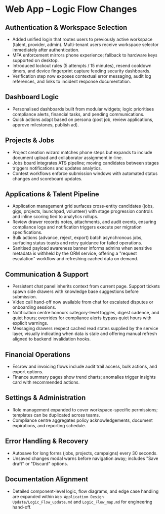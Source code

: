 # Web App – Logic Flow Changes

## Authentication & Workspace Selection
- Added unified login that routes users to previously active workspace (talent, provider, admin). Multi-tenant users receive workspace selector immediately after authentication.
- MFA enforcement mirrors phone experience; fallback to hardware keys supported on desktop.
- Introduced lockout rules (5 attempts / 15 minutes), resend cooldown timers, and device fingerprint capture feeding security dashboards.
- Verification step now exposes contextual error messaging, audit log references, and links to incident response documentation.

## Dashboard Logic
- Personalised dashboards built from modular widgets; logic prioritises compliance alerts, financial tasks, and pending communications.
- Quick actions adapt based on persona (post job, review applications, approve milestones, publish ad).

## Projects & Jobs
- Project creation wizard matches phone steps but expands to include document upload and collaborator assignment in-line.
- Jobs board integrates ATS pipeline; moving candidates between stages triggers notifications and updates analytics.
- Contest workflows enforce submission windows with automated status changes and scoreboard updates.

## Applications & Talent Pipeline
- Application management grid surfaces cross-entity candidates (jobs, gigs, projects, launchpad, volunteer) with stage progression controls and inline scoring tied to analytics rollups.
- Review drawer records notes, attachments, and audit events, ensuring compliance logs and notification triggers execute per migration specifications.
- Bulk actions (advance, reject, export) batch asynchronous jobs, surfacing status toasts and retry guidance for failed operations.
- Sanitised payload awareness banner informs admins when sensitive metadata is withheld by the ORM service, offering a "request escalation" workflow and refreshing cached data on demand.

## Communication & Support
- Persistent chat panel inherits context from current page. Support tickets spawn side drawers with knowledge base suggestions before submission.
- Video call hand-off now available from chat for escalated disputes or onboarding sessions.
- Notification centre honours category-level toggles, digest cadence, and quiet hours; overrides for compliance alerts bypass quiet hours with explicit warnings.
- Messaging drawers respect cached read states supplied by the service layer, visually indicating when data is stale and offering manual refresh aligned to backend invalidation hooks.

## Financial Operations
- Escrow and invoicing flows include audit trail access, bulk actions, and export options.
- Finance summary pages show trend charts; anomalies trigger insights card with recommended actions.

## Settings & Administration
- Role management expanded to cover workspace-specific permissions; templates can be duplicated across teams.
- Compliance centre aggregates policy acknowledgements, document expirations, and reporting schedule.

## Error Handling & Recovery
- Autosave for long forms (jobs, projects, campaigns) every 30 seconds.
- Unsaved changes modal warns before navigation away; includes "Save draft" or "Discard" options.

## Documentation Alignment
- Detailed component-level logic, flow diagrams, and edge case handling are expanded within `Web Application Design Update/Logic_Flow_update.md` and `Logic_Flow_map.md` for engineering hand-off.

